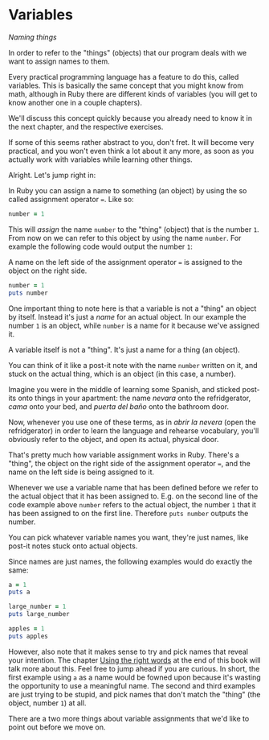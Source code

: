# Variables

*Naming things*

In order to refer to the "things" (objects) that our program deals with we want
to assign names to them.

Every practical programming language has a feature to do this, called
variables. This is basically the same concept that you might know from math,
although in Ruby there are different kinds of variables (you will get to know
another one in a couple chapters).

We'll discuss this concept quickly because you already need to know it in the
next chapter, and the respective exercises.

If some of this seems rather abstract to you, don't fret. It will become very
practical, and you won't even think a lot about it any more, as soon as you
actually work with variables while learning other things.

Alright. Let's jump right in:

In Ruby you can assign a name to something (an object) by using the so called
assignment operator `=`. Like so:

```ruby
number = 1
```

This will *assign* the name `number` to the "thing" (object) that is the number
`1`. From now on we can refer to this object by using the name `number`. For
example the following code would output the number `1`:

<p class="hint">
A name on the left side of the assignment operator <code>=</code> is assigned
to the object on the right side.
</p>


```ruby
number = 1
puts number
```

One important thing to note here is that a variable is not a "thing" an object
by itself. Instead it's just a *name* for an actual object. In our example the
number `1` is an object, while `number` is a name for it because we've assigned
it.

<p class="hint">
A variable itself is not a "thing". It's just a name for a thing (an object).
</p>

You can think of it like a post-it note with the name `number` written on it,
and stuck on the actual thing, which is an object (in this case, a number).

Imagine you were in the middle of learning some Spanish, and sticked post-its
onto things in your apartment: the name *nevara* onto the refridgerator, *cama*
onto your bed, and *puerta del baño* onto the bathroom door.

Now, whenever you use one of these terms, as in *abrir la nevera* (open the
refridgerator) in order to learn the language and rehearse vocabulary, you'll
obviously refer to the object, and open its actual, physical door.

That's pretty much how variable assignment works in Ruby. There's a "thing",
the object on the right side of the assignment operator `=`, and the name on
the left side is being assigned to it.

Whenever we use a variable name that has been defined before we refer to the
actual object that it has been assigned to. E.g. on the second line of the
code example above `number` refers to the actual object, the number `1` that
it has been assigned to on the first line. Therefore `puts number` outputs
the number.

<p class="hint">
You can pick whatever variable names you want, they're just names, like post-it
notes stuck onto actual objects.
</p>

Since names are just names, the following examples would do exactly the same:

```ruby
a = 1
puts a

large_number = 1
puts large_number

apples = 1
puts apples
```

However, also note that it makes sense to try and pick names that reveal your
intention. The chapter <a href="/bonus/good_names.html">Using the right
words</a> at the end of this book will talk more about this. Feel free to jump
ahead if you are curious. In short, the first example using `a` as a name would
be fowned upon because it's wasting the opportunity to use a meaningful name.
The second and third examples are just trying to be stupid, and pick names that
don't match the "thing" (the object, number `1`) at all.

There are a two more things about variable assignments that we'd like to
point out before we move on.

